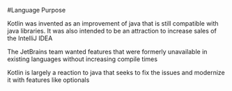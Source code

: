#Language Purpose


Kotlin was invented as an improvement of java that is still compatible with java libraries. It was also intended to be an attraction to increase sales of the IntelliJ IDEA


The JetBrains team wanted features that were formerly unavailable in existing languages without increasing compile times


Kotlin is largely a reaction to java that seeks to fix the issues and modernize it with features like optionals
